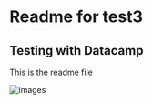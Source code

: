 # Readme for test3
## Testing with Datacamp
This is the readme file

![images](https://github.com/fr-roble/test3/assets/138687629/93923fd1-00e3-42d3-a007-b3a0e7352823)
